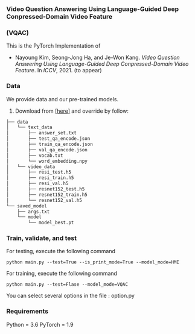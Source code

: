 ### Video Question Answering Using Language-Guided Deep Conpressed-Domain Video Feature
### (VQAC)

This is the PyTorch Implementation of 
* Nayoung Kim, Seong-Jong Ha, and Je-Won Kang. *Video Question Answering Using Language-Guided Deep Conpressed-Domain Video Feature*. In *ICCV*, 2021. (to appear)

### Data 
We provide data and our pre-trained models.
1. Download from [[here]](https://drive.google.com/drive/folders/1WNbZHRVAYIB9BKxO5Y7-matPSAqUvEsk?usp=sharing) and override by follow:

```bash
├── data
│   └── text_data
│       ├── answer_set.txt
│       ├── test_qa_encode.json
│       ├── train_qa_encode.json
│       ├── val_qa_encode.json
│       ├── vocab.txt
│       └── word_embedding.npy
│   └── video_data
│       ├── resi_test.h5
│       ├── resi_train.h5
│       ├── resi_val.h5
│       ├── resnet152_test.h5
│       ├── resnet152_train.h5
│       └── resnet152_val.h5
└── saved_model
    ├── args.txt
    └── model
        └── model_best.pt
``` 

### Train, validate, and test
For testing, execute the following command
~~~~
python main.py --test=True --is_print_mode=True --model_mode=HME
~~~~

For training, execute the following command
~~~~
python main.py --test=Flase --model_mode=VQAC
~~~~
You can select several options in the file :  option.py

### Requirements
Python = 3.6
PyTorch = 1.9 



